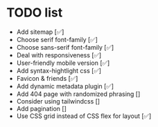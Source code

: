# TODO list

* Add sitemap [✅]
* Choose serif font-family [✅]
* Choose sans-serif font-family [✅]
* Deal with responsiveness [✅]
* User-friendly mobile version [✅]
* Add syntax-hightlight css [✅]
* Favicon & friends [✅]
* Add dynamic metadata plugin [✅]
* Add 404 page with randomized phrasing []
* Consider using tailwindcss []
* Add pagination []
* Use CSS grid instead of CSS flex for layout [✅]
